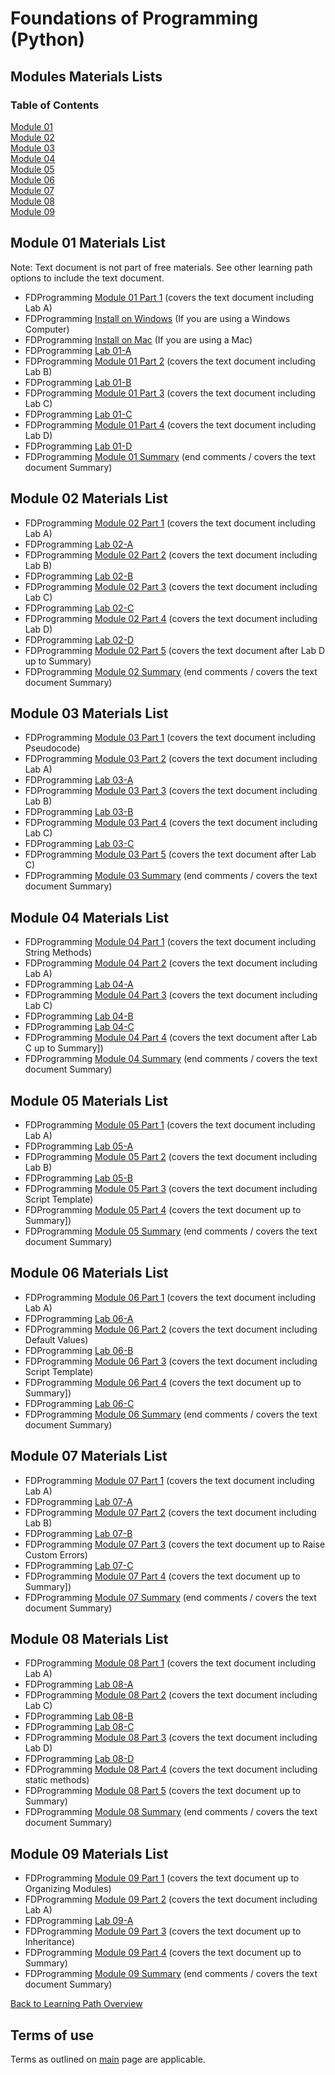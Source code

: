 # Foundations of Programming (Python)  

## Modules Materials Lists  

### Table of Contents  
[Module 01](#module-01-materials-list)  
[Module 02](#module-02-materials-list)  
[Module 03](#module-03-materials-list)  
[Module 04](#module-04-materials-list)  
[Module 05](#module-05-materials-list)  
[Module 06](#module-06-materials-list)  
[Module 07](#module-07-materials-list)  
[Module 08](#module-08-materials-list)  
[Module 09](#module-09-materials-list)  

## Module 01 Materials List  
Note: Text document is not part of free materials. See other learning path options to include the text document.
* FDProgramming [Module 01 Part 1](https://youtu.be/_iozUfPvgkg) (covers the text document including Lab A)
* FDProgramming [Install on Windows](https://youtu.be/GvP5ljzfetA) (If you are using a Windows Computer)
* FDProgramming [Install on Mac](https://youtu.be/cFAjV1RGrZk) (If you are using a Mac)
* FDProgramming [Lab 01-A](content/Lab_01_A.md)
* FDProgramming [Module 01 Part 2](https://youtu.be/b__ZoTzLhWM) (covers the text document including Lab B)
* FDProgramming [Lab 01-B](content/Lab_01_B.md)
* FDProgramming [Module 01 Part 3](https://youtu.be/quGlbn8gLZA) (covers the text document including Lab C)
* FDProgramming [Lab 01-C](content/Lab_01_C.md)
* FDProgramming [Module 01 Part 4](https://youtu.be/8bwhWMcBQ_E) (covers the text document including Lab D)
* FDProgramming [Lab 01-D](content/Lab_01_D.md)
* FDProgramming [Module 01 Summary](https://youtu.be/q1Ae2VOtDw0) (end comments / covers the text document Summary)

## Module 02 Materials List
* FDProgramming [Module 02 Part 1](https://youtu.be/gs8xXk3c5ME) (covers the text document including Lab A)  
* FDProgramming [Lab 02-A](content/Lab_02_A.md)
* FDProgramming [Module 02 Part 2](https://youtu.be/usXjIpngl0U) (covers the text document including Lab B)  
* FDProgramming [Lab 02-B](content/Lab_02_B.md)
* FDProgramming [Module 02 Part 3](https://youtu.be/6gZegVtRfFw) (covers the text document including Lab C)  
* FDProgramming [Lab 02-C](content/Lab_02_C.md)
* FDProgramming [Module 02 Part 4](https://youtu.be/AyAaAbwJVKM) (covers the text document including Lab D)  
* FDProgramming [Lab 02-D](content/Lab_02_D.md)
* FDProgramming [Module 02 Part 5](https://youtu.be/E_mPamXkTLA) (covers the text document after Lab D up to Summary)  
* FDProgramming [Module 02 Summary](https://youtu.be/0vwWM0eWLdg) (end comments / covers the text document Summary)  

## Module 03 Materials List
* FDProgramming [Module 03 Part 1](https://youtu.be/xQo8VCEBQik) (covers the text document including Pseudocode)  
* FDProgramming [Module 03 Part 2](https://youtu.be/IKJLHqcVmOM) (covers the text document including Lab A)  
* FDProgramming [Lab 03-A](content/Lab_03_A.md)
* FDProgramming [Module 03 Part 3](https://youtu.be/ULJEAz23WAo) (covers the text document including Lab B)  
* FDProgramming [Lab 03-B](content/Lab_03_B.md)
* FDProgramming [Module 03 Part 4](https://youtu.be/Ol40vZ7B5Po) (covers the text document including Lab C)  
* FDProgramming [Lab 03-C](content/Lab_03_C.md)
* FDProgramming [Module 03 Part 5](https://youtu.be/rywVADu3dp4) (covers the text document after Lab C)  
* FDProgramming [Module 03 Summary](https://youtu.be/3eQAX6NaSPQ) (end comments / covers the text document Summary)  

## Module 04 Materials List
* FDProgramming [Module 04 Part 1](https://youtu.be/N8XoHL-1t6c) (covers the text document including String Methods)  
* FDProgramming [Module 04 Part 2](https://youtu.be/VZjVLPxhK9k) (covers the text document including Lab A)  
* FDProgramming [Lab 04-A](content/Lab_04_A.md)  
* FDProgramming [Module 04 Part 3](https://youtu.be/wJm_vpvsIgg) (covers the text document including Lab C)  
* FDProgramming [Lab 04-B](content/Lab_04_B.md)  
* FDProgramming [Lab 04-C](content/Lab_04_C.md)  
* FDProgramming [Module 04 Part 4](https://youtu.be/zcP6huY5FwQ) (covers the text document after Lab C up to Summary])  
* FDProgramming [Module 04 Summary](https://youtu.be/nSDUgLtmhH8) (end comments / covers the text document Summary)  

## Module 05 Materials List
* FDProgramming [Module 05 Part 1](https://youtu.be/WIXaDpgxMAI) (covers the text document including Lab A)  
* FDProgramming [Lab 05-A](content/Lab_05_A.md)  
* FDProgramming [Module 05 Part 2](https://youtu.be/8lPGsVWJV8U) (covers the text document including Lab B)  
* FDProgramming [Lab 05-B](content/Lab_05_B.md)  
* FDProgramming [Module 05 Part 3](https://youtu.be/3KVQJ9HlcwQ) (covers the text document including Script Template)  
* FDProgramming [Module 05 Part 4](https://youtu.be/nGLMY78gJZs) (covers the text document up to Summary])  
* FDProgramming [Module 05 Summary](https://youtu.be/VV9ZWPX_gIs) (end comments / covers the text document Summary)  

## Module 06 Materials List
* FDProgramming [Module 06 Part 1](https://youtu.be/ueHX1wflCQ4) (covers the text document including Lab A)  
* FDProgramming [Lab 06-A](content/Lab_06_A.md)  
* FDProgramming [Module 06 Part 2](https://youtu.be/TOOzbn5qAHM) (covers the text document including Default Values)  
* FDProgramming [Lab 06-B](content/Lab_06_B.md)  
* FDProgramming [Module 06 Part 3](https://youtu.be/dCIJOxlB5Hg) (covers the text document including Script Template)  
* FDProgramming [Module 06 Part 4](https://youtu.be/j1MWMoYraXQ) (covers the text document up to Summary])  
* FDProgramming [Lab 06-C](content/Lab_06_C.md)  
* FDProgramming [Module 06 Summary](https://youtu.be/ViLT6c3Q5a4) (end comments / covers the text document Summary)  

## Module 07 Materials List
* FDProgramming [Module 07 Part 1](https://youtu.be/b0BnJyrRMH8) (covers the text document including Lab A)  
* FDProgramming [Lab 07-A](content/Lab_07_A.md)  
* FDProgramming [Module 07 Part 2](https://youtu.be/b0BnJyrRMH8) (covers the text document including Lab B)  
* FDProgramming [Lab 07-B](content/Lab_07_B.md)  
* FDProgramming [Module 07 Part 3](https://youtu.be/1Qoup9KCKOQ) (covers the text document up to Raise Custom Errors)  
* FDProgramming [Lab 07-C](content/Lab_07_C.md)  
* FDProgramming [Module 07 Part 4](https://youtu.be/gCPgrU7hZAM) (covers the text document up to Summary])  
* FDProgramming [Module 07 Summary](https://youtu.be/BPpP93Mp3HY) (end comments / covers the text document Summary)  

## Module 08 Materials List
* FDProgramming [Module 08 Part 1](https://youtu.be/ZbHU5OPJyeU) (covers the text document including Lab A)  
* FDProgramming [Lab 08-A](content/Lab_08_A.md)  
* FDProgramming [Module 08 Part 2](https://youtu.be/a7WpG91JhwM) (covers the text document including Lab C)  
* FDProgramming [Lab 08-B](content/Lab_08_B.md)  
* FDProgramming [Lab 08-C](content/Lab_08_C.md)  
* FDProgramming [Module 08 Part 3](https://youtu.be/a2kEQfQur2I) (covers the text document including Lab D)  
* FDProgramming [Lab 08-D](content/Lab_08_D.md)  
* FDProgramming [Module 08 Part 4](https://youtu.be/HxUUiKjEWzk) (covers the text document including static methods)  
* FDProgramming [Module 08 Part 5](https://youtu.be/4_K3-aaAKi8) (covers the text document up to Summary)  
* FDProgramming [Module 08 Summary](https://youtu.be/4-q6fvpwXnM) (end comments / covers the text document Summary)  

## Module 09 Materials List
* FDProgramming [Module 09 Part 1](https://youtu.be/wQ5ZZr3PJdo) (covers the text document up to Organizing Modules)  
* FDProgramming [Module 09 Part 2](https://youtu.be/CKE_mMKwJXM) (covers the text document including Lab A)
* FDProgramming [Lab 09-A](content/Lab_09_A.md)  
* FDProgramming [Module 09 Part 3](https://youtu.be/5ZzUs9uRSjA) (covers the text document up to Inheritance)  
* FDProgramming [Module 09 Part 4](https://youtu.be/hBaHIiRH-Dw) (covers the text document up to Summary)  
* FDProgramming [Module 09 Summary](https://youtu.be/wQl7HC6dtXY) (end comments / covers the text document Summary)  

[Back to Learning Path Overview](README.md)  

## Terms of use
Terms as outlined on [main](../README.md#terms-of-use) page are applicable.  
